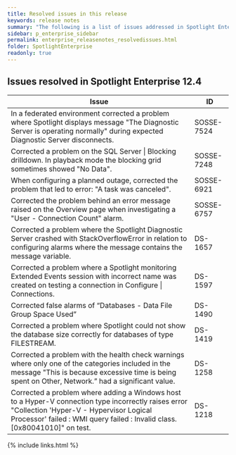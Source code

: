 ```yaml
---
title: Resolved issues in this release
keywords: release notes
summary: "The following is a list of issues addressed in Spotlight Enterprise 12.4"
sidebar: p_enterprise_sidebar
permalink: enterprise_releasenotes_resolvedissues.html
folder: SpotlightEnterprise
readonly: true
---
```




## Issues resolved in Spotlight Enterprise 12.4

Issue | ID
------|---
In a federated environment corrected a problem where Spotlight displays message "The Diagnostic Server is operating normally" during expected Diagnostic Server disconnects. | SOSSE-7524
Corrected a problem on the SQL Server \| Blocking drilldown. In playback mode the blocking grid sometimes showed "No Data". | SOSSE-7248
When configuring a planned outage, corrected the problem that led to error: "A task was canceled". | SOSSE-6921
Corrected the problem behind an error message raised on the Overview page when investigating a "User - Connection Count" alarm. | SOSSE-6757
Corrected a problem where the Spotlight Diagnostic Server crashed with StackOverflowError in relation to configuring alarms where the message contains the message variable. | DS-1657
Corrected a problem where a Spotlight monitoring Extended Events session with incorrect name was created on testing a connection in Configure \| Connections. | DS-1597
Corrected false alarms of “Databases - Data File Group Space Used” | DS-1490
Corrected a problem where Spotlight could not show the database size correctly for databases of type FILESTREAM. | DS-1419
Corrected a problem with the health check warnings where only one of the categories included in the message "This is because excessive time is being spent on Other, Network.” had a significant value. | DS-1258
Corrected a problem where adding a Windows host to a Hyper-V connection type incorrectly raises error "Collection 'Hyper-V - Hypervisor Logical Processor' failed : WMI query failed : Invalid class. [0x80041010]" on test. | DS-1218


{% include links.html %}
